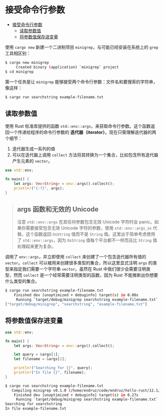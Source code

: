 # 接受命令行参数

- [接受命令行参数](#接受命令行参数)
  - [读取参数值](#读取参数值)
  - [将参数值保存进变量](#将参数值保存进变量)


使用 `cargo new` 新建一个二进制项目 `minigrep`，与可能已经安装在系统上的 `grep` 工具相区别：

```bash
$ cargo new minigrep
     Created binary (application) `minigrep` project
$ cd minigrep
```

第一个任务是让 `minigrep` 能够接受两个命令行参数：文件名和要搜索的字符串，像这样：

```bash
$ cargo run searchstring example-filename.txt
```

## 读取参数值

使用 Rust 标准库提供的函数 `std::env::args`，来获取命令行参数。这个函数返回一个传递给程序的命令行参数的 **迭代器（iterator）**。现在只需理解迭代器的两个细节：

1. 迭代器生成一系列的值
2. 可以在迭代器上调用 `collect` 方法将其转换为一个集合，比如包含所有迭代器产生元素的 `vector`。

```rust
use std::env;

fn main() {
    let args: Vec<String> = env::args().collect();
    println!("{:?}", args);
}
```

> ## args 函数和无效的 Unicode
> 注意 `std::env::args` 在其任何参数包含无效 Unicode 字符时会 panic。如果你需要接受包含无效 Unicode 字符的参数，使用 `std::env::args_os` 代替。这个函数返回 `OsString` 值而不是 `String` 值。这里出于简单考虑使用了 `std::env::args`，因为 `OsString` 值每个平台都不一样而且比 `String` 值处理起来更为复杂。

调用了 `env::args`，并立即使用 `collect` 来创建了一个包含迭代器所有值的 `vector`。`collect` 可以被用来创建很多类型的集合，所以这里显式注明 `args` 的类型来指定我们需要一个字符串 `vector`。虽然在 Rust 中我们很少会需要注明类型，然而 `collect` 是一个经常需要注明类型的函数，因为 Rust 不能推断出你想要什么类型的集合。

```bash
$ cargo run searchstring example-filename.txt
    Finished dev [unoptimized + debuginfo] target(s) in 0.00s
     Running `target/debug/minigrep searchstring example-filename.txt`
["target/debug/minigrep", "searchstring", "example-filename.txt"]
```

## 将参数值保存进变量

```rust
use std::env;

fn main() {
    let args: Vec<String> = env::args().collect();

    let query = &args[1];
    let filename = &args[2];

    println!("Searching for {}", query);
    println!("In file {}", filename);
}
```

```bash
$ cargo run searchstring example-filename.txt
   Compiling minigrep v0.1.0 (/home/endruz/code/endruz/hello-rust/12.1/minigrep)
    Finished dev [unoptimized + debuginfo] target(s) in 0.27s
     Running `target/debug/minigrep searchstring example-filename.txt`
Searching for searchstring
In file example-filename.txt
```
